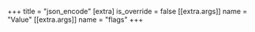 +++
title = "json_encode"
[extra]
is_override = false
[[extra.args]]
name = "Value"
[[extra.args]]
name = "flags"
+++